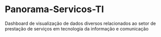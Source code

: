 # Panorama-Servicos-TI
 Dashboard de visualização de dados diversos relacionados ao setor de prestação de serviços em tecnologia da informação e comunicação
